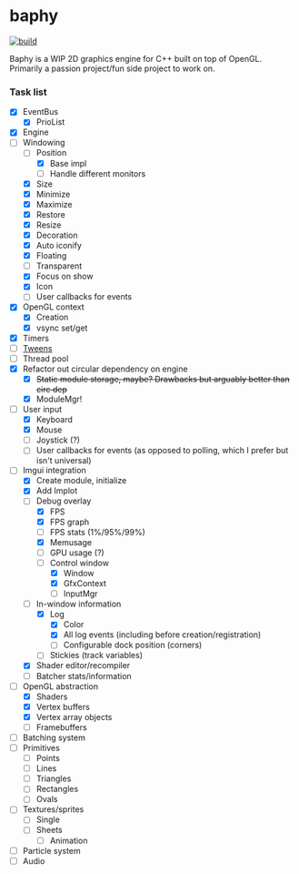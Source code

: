 # baphy

[![build](https://github.com/beauregarde-f/baphy/actions/workflows/c-cpp.yml/badge.svg?branch=main)](https://github.com/beauregarde-f/baphy/actions/workflows/c-cpp.yml)

Baphy is a WIP 2D graphics engine for C++ built on top of OpenGL.<br>
Primarily a passion project/fun side project to work on.

### Task list

- [x] EventBus
    - [x] PrioList
- [x] Engine
- [ ] Windowing
    - [ ] Position
        - [x] Base impl
        - [ ] Handle different monitors
    - [x] Size
    - [x] Minimize
    - [x] Maximize
    - [x] Restore
    - [x] Resize
    - [x] Decoration
    - [x] Auto iconify
    - [x] Floating
    - [ ] Transparent
    - [x] Focus on show
    - [x] Icon
    - [ ] User callbacks for events
- [x] OpenGL context
    - [x] Creation
    - [x] vsync set/get
- [x] Timers
- [ ] [Tweens](https://easings.net/)
- [ ] Thread pool
- [x] Refactor out circular dependency on engine
    - [x] ~~Static module storage, maybe? Drawbacks but arguably better than circ dep~~
    - [x] ModuleMgr!
- [ ] User input
    - [x] Keyboard
    - [x] Mouse
    - [ ] Joystick (?)
    - [ ] User callbacks for events (as opposed to polling, which I prefer but isn't universal)
- [ ] Imgui integration
    - [x] Create module, initialize
    - [x] Add Implot
    - [ ] Debug overlay
        - [x] FPS
        - [x] FPS graph
        - [ ] FPS stats (1%/95%/99%)
        - [x] Memusage
        - [ ] GPU usage (?)
        - [ ] Control window
          - [x] Window
          - [x] GfxContext
          - [ ] InputMgr
    - [ ] In-window information
        - [x] Log
          - [x] Color
          - [x] All log events (including before creation/registration)
          - [ ] Configurable dock position (corners)
        - [ ] Stickies (track variables)
    - [x] Shader editor/recompiler
    - [ ] Batcher stats/information
- [ ] OpenGL abstraction
    - [x] Shaders
    - [x] Vertex buffers
    - [x] Vertex array objects
    - [ ] Framebuffers
- [ ] Batching system
- [ ] Primitives
    - [ ] Points
    - [ ] Lines
    - [ ] Triangles
    - [ ] Rectangles
    - [ ] Ovals
- [ ] Textures/sprites
    - [ ] Single
    - [ ] Sheets
        - [ ] Animation
- [ ] Particle system
- [ ] Audio
